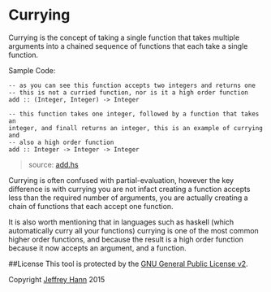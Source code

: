# Currying

Currying is the concept of taking a single function that takes multiple arguments into a chained sequence
of functions that each take a single function.

Sample Code:

```
-- as you can see this function accepts two integers and returns one
-- this is not a curried function, nor is it a high order function
add :: (Integer, Integer) -> Integer

-- this function takes one integer, followed by a function that takes an 
integer, and finall returns an integer, this is an example of currying and 
-- also a high order function
add :: Integer -> Integer -> Integer
```

> source: [add.hs](add.hs)


Currying is often confused with partial-evaluation, however the key difference is with currying you 
are not infact creating a function accepts less than the required number of arguments, you are actually
creating a chain of functions that each accept one function.

It is also worth mentioning that in languages such as haskell (which automatically curry all your functions)
currying is one of the most common higher order functions, and because the result is a high order function
because it now accepts an argument, and a function.

##License
This tool is protected by the [GNU General Public License v2](http://www.gnu.org/licenses/gpl-2.0.html).

Copyright [Jeffrey Hann](http://jeffreyhann.ca/) 2015
